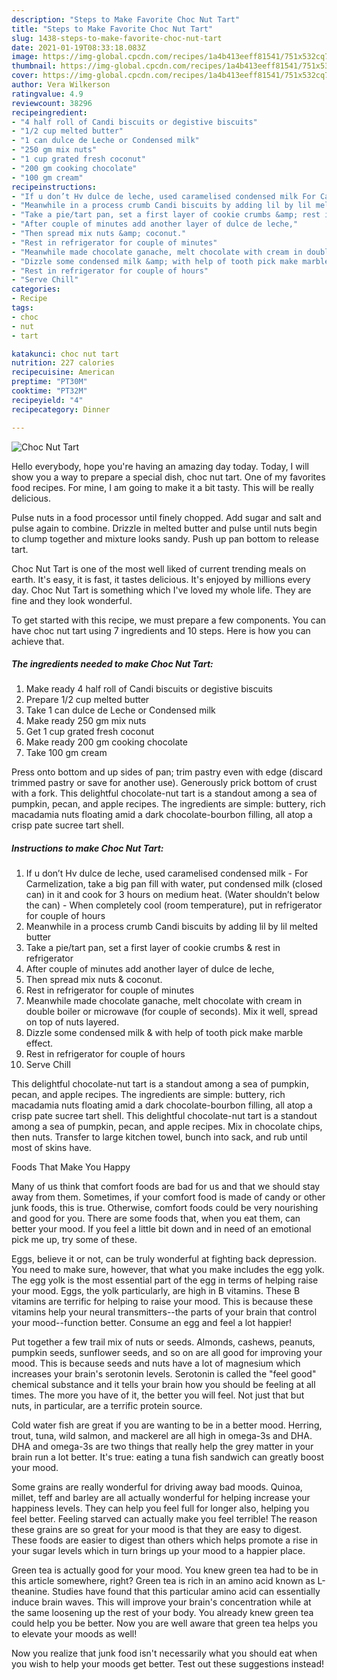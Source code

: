 ```yaml
---
description: "Steps to Make Favorite Choc Nut Tart"
title: "Steps to Make Favorite Choc Nut Tart"
slug: 1438-steps-to-make-favorite-choc-nut-tart
date: 2021-01-19T08:33:18.083Z
image: https://img-global.cpcdn.com/recipes/1a4b413eeff81541/751x532cq70/choc-nut-tart-recipe-main-photo.jpg
thumbnail: https://img-global.cpcdn.com/recipes/1a4b413eeff81541/751x532cq70/choc-nut-tart-recipe-main-photo.jpg
cover: https://img-global.cpcdn.com/recipes/1a4b413eeff81541/751x532cq70/choc-nut-tart-recipe-main-photo.jpg
author: Vera Wilkerson
ratingvalue: 4.9
reviewcount: 38296
recipeingredient:
- "4 half roll of Candi biscuits or degistive biscuits"
- "1/2 cup melted butter"
- "1 can dulce de Leche or Condensed milk"
- "250 gm mix nuts"
- "1 cup grated fresh coconut"
- "200 gm cooking chocolate"
- "100 gm cream"
recipeinstructions:
- "If u don’t Hv dulce de leche, used caramelised condensed milk For Carmelization, take a big pan fill with water, put condensed milk (closed can) in it and cook for 3 hours on medium heat. (Water shouldn’t below the can) When completely cool (room temperature), put in refrigerator for couple of hours"
- "Meanwhile in a process crumb Candi biscuits by adding lil by lil melted butter"
- "Take a pie/tart pan, set a first layer of cookie crumbs &amp; rest in refrigerator"
- "After couple of minutes add another layer of dulce de leche,"
- "Then spread mix nuts &amp; coconut."
- "Rest in refrigerator for couple of minutes"
- "Meanwhile made chocolate ganache, melt chocolate with cream in double boiler or microwave (for couple of seconds). Mix it well, spread on top of nuts layered."
- "Dizzle some condensed milk &amp; with help of tooth pick make marble effect."
- "Rest in refrigerator for couple of hours"
- "Serve Chill"
categories:
- Recipe
tags:
- choc
- nut
- tart

katakunci: choc nut tart 
nutrition: 227 calories
recipecuisine: American
preptime: "PT30M"
cooktime: "PT32M"
recipeyield: "4"
recipecategory: Dinner

---
```



![Choc Nut Tart](https://img-global.cpcdn.com/recipes/1a4b413eeff81541/751x532cq70/choc-nut-tart-recipe-main-photo.jpg)

Hello everybody, hope you're having an amazing day today. Today, I will show you a way to prepare a special dish, choc nut tart. One of my favorites food recipes. For mine, I am going to make it a bit tasty. This will be really delicious.

Pulse nuts in a food processor until finely chopped. Add sugar and salt and pulse again to combine. Drizzle in melted butter and pulse until nuts begin to clump together and mixture looks sandy. Push up pan bottom to release tart.

Choc Nut Tart is one of the most well liked of current trending meals on earth. It's easy, it is fast, it tastes delicious. It's enjoyed by millions every day. Choc Nut Tart is something which I've loved my whole life. They are fine and they look wonderful.


To get started with this recipe, we must prepare a few components. You can have choc nut tart using 7 ingredients and 10 steps. Here is how you can achieve that.

<!--inarticleads1-->

##### The ingredients needed to make Choc Nut Tart:

1. Make ready 4 half roll of Candi biscuits or degistive biscuits
1. Prepare 1/2 cup melted butter
1. Take 1 can dulce de Leche or Condensed milk
1. Make ready 250 gm mix nuts
1. Get 1 cup grated fresh coconut
1. Make ready 200 gm cooking chocolate
1. Take 100 gm cream


Press onto bottom and up sides of pan; trim pastry even with edge (discard trimmed pastry or save for another use). Generously prick bottom of crust with a fork. This delightful chocolate-nut tart is a standout among a sea of pumpkin, pecan, and apple recipes. The ingredients are simple: buttery, rich macadamia nuts floating amid a dark chocolate-bourbon filling, all atop a crisp pate sucree tart shell. 

<!--inarticleads2-->

##### Instructions to make Choc Nut Tart:

1. If u don’t Hv dulce de leche, used caramelised condensed milk - For Carmelization, take a big pan fill with water, put condensed milk (closed can) in it and cook for 3 hours on medium heat. (Water shouldn’t below the can) - When completely cool (room temperature), put in refrigerator for couple of hours
1. Meanwhile in a process crumb Candi biscuits by adding lil by lil melted butter
1. Take a pie/tart pan, set a first layer of cookie crumbs &amp; rest in refrigerator
1. After couple of minutes add another layer of dulce de leche,
1. Then spread mix nuts &amp; coconut.
1. Rest in refrigerator for couple of minutes
1. Meanwhile made chocolate ganache, melt chocolate with cream in double boiler or microwave (for couple of seconds). Mix it well, spread on top of nuts layered.
1. Dizzle some condensed milk &amp; with help of tooth pick make marble effect.
1. Rest in refrigerator for couple of hours
1. Serve Chill


This delightful chocolate-nut tart is a standout among a sea of pumpkin, pecan, and apple recipes. The ingredients are simple: buttery, rich macadamia nuts floating amid a dark chocolate-bourbon filling, all atop a crisp pate sucree tart shell. This delightful chocolate-nut tart is a standout among a sea of pumpkin, pecan, and apple recipes. Mix in chocolate chips, then nuts. Transfer to large kitchen towel, bunch into sack, and rub until most of skins have. 

Foods That Make You Happy


Many of us think that comfort foods are bad for us and that we should stay away from them. Sometimes, if your comfort food is made of candy or other junk foods, this is true. Otherwise, comfort foods could be very nourishing and good for you. There are some foods that, when you eat them, can better your mood. If you feel a little bit down and in need of an emotional pick me up, try some of these.

Eggs, believe it or not, can be truly wonderful at fighting back depression. You need to make sure, however, that what you make includes the egg yolk. The egg yolk is the most essential part of the egg in terms of helping raise your mood. Eggs, the yolk particularly, are high in B vitamins. These B vitamins are terrific for helping to raise your mood. This is because these vitamins help your neural transmitters--the parts of your brain that control your mood--function better. Consume an egg and feel a lot happier!

Put together a few trail mix of nuts or seeds. Almonds, cashews, peanuts, pumpkin seeds, sunflower seeds, and so on are all good for improving your mood. This is because seeds and nuts have a lot of magnesium which increases your brain's serotonin levels. Serotonin is called the "feel good" chemical substance and it tells your brain how you should be feeling at all times. The more you have of it, the better you will feel. Not just that but nuts, in particular, are a terrific protein source.

Cold water fish are great if you are wanting to be in a better mood. Herring, trout, tuna, wild salmon, and mackerel are all high in omega-3s and DHA. DHA and omega-3s are two things that really help the grey matter in your brain run a lot better. It's true: eating a tuna fish sandwich can greatly boost your mood. 

Some grains are really wonderful for driving away bad moods. Quinoa, millet, teff and barley are all actually wonderful for helping increase your happiness levels. They can help you feel full for longer also, helping you feel better. Feeling starved can actually make you feel terrible! The reason these grains are so great for your mood is that they are easy to digest. These foods are easier to digest than others which helps promote a rise in your sugar levels which in turn brings up your mood to a happier place.

Green tea is actually good for your mood. You knew green tea had to be in this article somewhere, right? Green tea is rich in an amino acid known as L-theanine. Studies have found that this particular amino acid can essentially induce brain waves. This will improve your brain's concentration while at the same loosening up the rest of your body. You already knew green tea could help you be better. Now you are well aware that green tea helps you to elevate your moods as well!

Now you realize that junk food isn't necessarily what you should eat when you wish to help your moods get better. Test out  these suggestions  instead!

